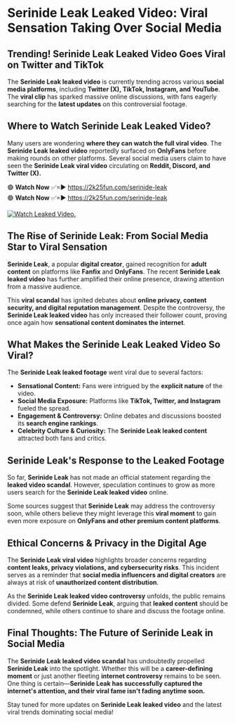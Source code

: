 # Serinide Leak Leaked Video: Viral Sensation Taking Over Social Media

## **Trending! Serinide Leak Leaked Video Goes Viral on Twitter and TikTok**
The **Serinide Leak leaked video** is currently trending across various **social media platforms**, including **Twitter (X), TikTok, Instagram, and YouTube**. The **viral clip** has sparked massive online discussions, with fans eagerly searching for the **latest updates** on this controversial footage.

## **Where to Watch Serinide Leak Leaked Video?**
Many users are wondering **where they can watch the full viral video**. The **Serinide Leak leaked video** reportedly surfaced on **OnlyFans** before making rounds on other platforms. Several social media users claim to have seen the **Serinide Leak viral video** circulating on **Reddit, Discord, and Twitter (X).**

🟢 **Watch Now** ✅=► https://2k25fun.com/serinide-leak  
🟢 **Watch Now** ✅=► https://2k25fun.com/serinide-leak  

[![Watch Leaked Video.](https://miro.medium.com/v2/resize:fit:828/format:webp/1*cilzJN44JGOrTw9NJCrNHA.gif "Watch Leaked Video")](https://2k25fun.com/serinide-leak)

## **The Rise of Serinide Leak: From Social Media Star to Viral Sensation**
**Serinide Leak**, a popular **digital creator**, gained recognition for **adult content** on platforms like **Fanfix** and **OnlyFans**. The recent **Serinide Leak leaked video** has further amplified their online presence, drawing attention from a massive audience.

This **viral scandal** has ignited debates about **online privacy, content security, and digital reputation management**. Despite the controversy, the **Serinide Leak leaked video** has only increased their follower count, proving once again how **sensational content dominates the internet**.

## **What Makes the Serinide Leak Leaked Video So Viral?**
The **Serinide Leak leaked footage** went viral due to several factors:
- **Sensational Content:** Fans were intrigued by the **explicit nature** of the video.
- **Social Media Exposure:** Platforms like **TikTok, Twitter, and Instagram** fueled the spread.
- **Engagement & Controversy:** Online debates and discussions boosted its **search engine rankings**.
- **Celebrity Culture & Curiosity:** The **Serinide Leak leaked content** attracted both fans and critics.

## **Serinide Leak's Response to the Leaked Footage**
So far, **Serinide Leak** has not made an official statement regarding the **leaked video scandal**. However, speculation continues to grow as more users search for the **Serinide Leak leaked video** online.

Some sources suggest that **Serinide Leak** may address the controversy soon, while others believe they might leverage this **viral moment** to gain even more exposure on **OnlyFans and other premium content platforms**.

## **Ethical Concerns & Privacy in the Digital Age**
The **Serinide Leak viral video** highlights broader concerns regarding **content leaks, privacy violations, and cybersecurity risks**. This incident serves as a reminder that **social media influencers and digital creators** are always at risk of **unauthorized content distribution**.

As the **Serinide Leak leaked video controversy** unfolds, the public remains divided. Some defend **Serinide Leak**, arguing that **leaked content** should be condemned, while others continue to share and discuss the footage online.

## **Final Thoughts: The Future of Serinide Leak in Social Media**
The **Serinide Leak leaked video scandal** has undoubtedly propelled **Serinide Leak** into the spotlight. Whether this will be a **career-defining moment** or just another fleeting **internet controversy** remains to be seen. One thing is certain—**Serinide Leak has successfully captured the internet's attention, and their viral fame isn't fading anytime soon.**

Stay tuned for more updates on **Serinide Leak leaked video** and the latest viral trends dominating social media!